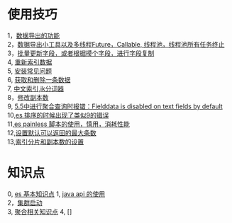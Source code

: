 # 使用技巧
1，[数据导出的功能](elastic-data-import-and-export.md)  
2，[数据导出小工具以及多线程Future，Callable, 线程池，线程池所有任务终止](elstic-export-demo-tool.md)  
3，[批量更新字段，或者根据摸个字段，进行字段复制](elastic-update-Query-butch.md)  
4, [重新索引数据](elastic-copydata-from-one-to-two.md)  
5, [安装常见问题](elastinc-install-questione.md)  
6, [获取和删除一条数据](ES-get-and-delete-a-data.md)  
7, [中文索引,ik分词器](es-chianese-index.md)  
8，[修改副本数](es-edict-copys-fuben.md)  
9, [5.5中进行聚合查询时报错：Fielddata is disabled on text fields by default](es-fielddata-is-disable.md)  
10,[es 排序的时候出现了类似9的错误](es-sort-errormd)  
11,[es painless 脚本的使用，慎用，消耗性能](es-painless-script.md)  
12,[设置默认可以返回的最大条数](set-the-windows-num-for-returen.md)  
13,[索引分片和副本数的设置](es-fenpian-and-fuben.md)



# 知识点
0, [es 基本知识点](Elasticsearch-basic.md)
1, [java api 的使用](javaapi.md)  
2，[集群启动](ES-start.md)  
3, [聚合相关知识点](es-juhe-chaxun.md)
4, []





















